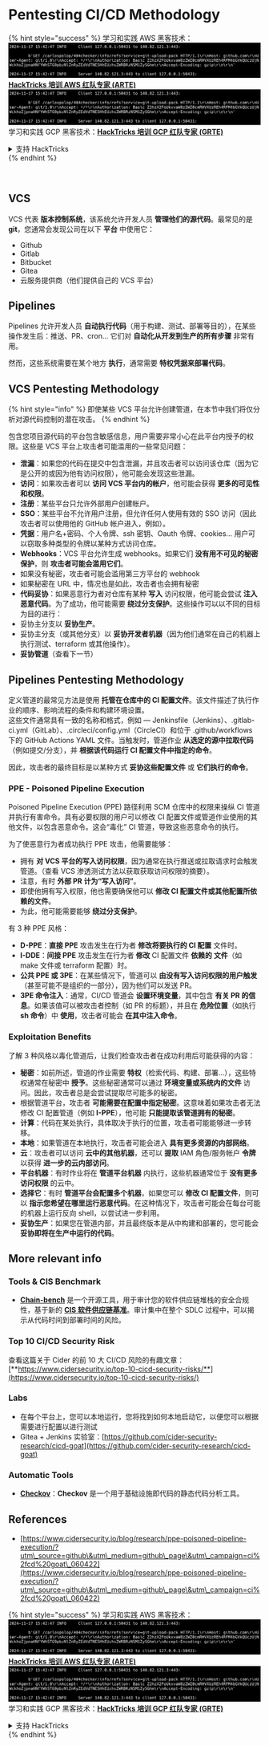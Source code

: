 # Pentesting CI/CD Methodology

{% hint style="success" %}
学习和实践 AWS 黑客技术：<img src="../.gitbook/assets/image (1).png" alt="" data-size="line">[**HackTricks 培训 AWS 红队专家 (ARTE)**](https://training.hacktricks.xyz/courses/arte)<img src="../.gitbook/assets/image (1).png" alt="" data-size="line">\
学习和实践 GCP 黑客技术：<img src="../.gitbook/assets/image (2).png" alt="" data-size="line">[**HackTricks 培训 GCP 红队专家 (GRTE)**<img src="../.gitbook/assets/image (2).png" alt="" data-size="line">](https://training.hacktricks.xyz/courses/grte)

<details>

<summary>支持 HackTricks</summary>

* 查看 [**订阅计划**](https://github.com/sponsors/carlospolop)!
* **加入** 💬 [**Discord 群组**](https://discord.gg/hRep4RUj7f) 或 [**Telegram 群组**](https://t.me/peass) 或 **关注** 我们的 **Twitter** 🐦 [**@hacktricks\_live**](https://twitter.com/hacktricks\_live)**.**
* **通过向** [**HackTricks**](https://github.com/carlospolop/hacktricks) 和 [**HackTricks Cloud**](https://github.com/carlospolop/hacktricks-cloud) GitHub 仓库提交 PR 来分享黑客技巧。

</details>
{% endhint %}

<figure><img src="../.gitbook/assets/CLOUD-logo-letters.svg" alt=""><figcaption></figcaption></figure>

## VCS

VCS 代表 **版本控制系统**，该系统允许开发人员 **管理他们的源代码**。最常见的是 **git**，您通常会发现公司在以下 **平台** 中使用它：

* Github
* Gitlab
* Bitbucket
* Gitea
* 云服务提供商（他们提供自己的 VCS 平台）

## Pipelines

Pipelines 允许开发人员 **自动执行代码**（用于构建、测试、部署等目的），在某些操作发生后：推送、PR、cron... 它们对 **自动化从开发到生产的所有步骤** 非常有用。

然而，这些系统需要在某个地方 **执行**，通常需要 **特权凭据来部署代码**。

## VCS Pentesting Methodology

{% hint style="info" %}
即使某些 VCS 平台允许创建管道，在本节中我们将仅分析对源代码控制的潜在攻击。
{% endhint %}

包含您项目源代码的平台包含敏感信息，用户需要非常小心在此平台内授予的权限。这些是 VCS 平台上攻击者可能滥用的一些常见问题：

* **泄漏**：如果您的代码在提交中包含泄漏，并且攻击者可以访问该仓库（因为它是公开的或因为他有访问权限），他可能会发现这些泄漏。
* **访问**：如果攻击者可以 **访问 VCS 平台内的帐户**，他可能会获得 **更多的可见性和权限**。
* **注册**：某些平台只允许外部用户创建帐户。
* **SSO**：某些平台不允许用户注册，但允许任何人使用有效的 SSO 访问（因此攻击者可以使用他的 GitHub 帐户进入，例如）。
* **凭据**：用户名+密码、个人令牌、ssh 密钥、Oauth 令牌、cookies... 用户可以窃取多种类型的令牌以某种方式访问仓库。
* **Webhooks**：VCS 平台允许生成 webhooks。如果它们 **没有用不可见的秘密保护**，则 **攻击者可能会滥用它们**。
* 如果没有秘密，攻击者可能会滥用第三方平台的 webhook
* 如果秘密在 URL 中，情况也是如此，攻击者也会拥有秘密
* **代码妥协**：如果恶意行为者对仓库有某种 **写入** 访问权限，他可能会尝试 **注入恶意代码**。为了成功，他可能需要 **绕过分支保护**。这些操作可以以不同的目标为目的进行：
* 妥协主分支以 **妥协生产**。
* 妥协主分支（或其他分支）以 **妥协开发者机器**（因为他们通常在自己的机器上执行测试、terraform 或其他操作）。
* **妥协管道**（查看下一节）

## Pipelines Pentesting Methodology

定义管道的最常见方法是使用 **托管在仓库中的 CI 配置文件**。该文件描述了执行作业的顺序、影响流程的条件和构建环境设置。\
这些文件通常具有一致的名称和格式，例如 — Jenkinsfile（Jenkins）、.gitlab-ci.yml（GitLab）、.circleci/config.yml（CircleCI）和位于 .github/workflows 下的 GitHub Actions YAML 文件。当触发时，管道作业 **从选定的源中拉取代码**（例如提交/分支），并 **根据该代码运行 CI 配置文件中指定的命令**。

因此，攻击者的最终目标是以某种方式 **妥协这些配置文件** 或 **它们执行的命令**。

### PPE - Poisoned Pipeline Execution

Poisoned Pipeline Execution (PPE) 路径利用 SCM 仓库中的权限来操纵 CI 管道并执行有害命令。具有必要权限的用户可以修改 CI 配置文件或管道作业使用的其他文件，以包含恶意命令。这会“毒化” CI 管道，导致这些恶意命令的执行。

为了使恶意行为者成功执行 PPE 攻击，他需要能够：

* 拥有 **对 VCS 平台的写入访问权限**，因为通常在执行推送或拉取请求时会触发管道。（查看 VCS 渗透测试方法以获取获取访问权限的摘要）。
* 注意，有时 **外部 PR 计为“写入访问”**。
* 即使他拥有写入权限，他也需要确保他可以 **修改 CI 配置文件或其他配置所依赖的文件**。
* 为此，他可能需要能够 **绕过分支保护**。

有 3 种 PPE 风格：

* **D-PPE**：**直接 PPE** 攻击发生在行为者 **修改将要执行的 CI 配置** 文件时。
* **I-DDE**：**间接 PPE** 攻击发生在行为者 **修改** CI 配置文件 **依赖的** **文件**（如 make 文件或 terraform 配置）时。
* **公共 PPE 或 3PE**：在某些情况下，管道可以 **由没有写入访问权限的用户触发**（甚至可能不是组织的一部分），因为他们可以发送 PR。
* **3PE 命令注入**：通常，CI/CD 管道会 **设置环境变量**，其中包含 **有关 PR 的信息**。如果该值可以被攻击者控制（如 PR 的标题），并且在 **危险位置**（如执行 **sh 命令**）中 **使用**，攻击者可能会 **在其中注入命令**。

### Exploitation Benefits

了解 3 种风格以毒化管道后，让我们检查攻击者在成功利用后可能获得的内容：

* **秘密**：如前所述，管道的作业需要 **特权**（检索代码、构建、部署...），这些特权通常在秘密中 **授予**。这些秘密通常可以通过 **环境变量或系统内的文件** 访问。因此，攻击者总是会尝试提取尽可能多的秘密。
* 根据管道平台，攻击者 **可能需要在配置中指定秘密**。这意味着如果攻击者无法修改 CI 配置管道（例如 **I-PPE**），他可能 **只能提取该管道拥有的秘密**。
* **计算**：代码在某处执行，具体取决于执行的位置，攻击者可能能够进一步转移。
* **本地**：如果管道在本地执行，攻击者可能会进入 **具有更多资源的内部网络**。
* **云**：攻击者可以访问 **云中的其他机器**，还可以 **提取** IAM 角色/服务帐户 **令牌** 以获得 **进一步的云内部访问**。
* **平台机器**：有时作业将在 **管道平台机器** 内执行，这些机器通常位于 **没有更多访问权限** 的云中。
* **选择它**：有时 **管道平台会配置多个机器**，如果您可以 **修改 CI 配置文件**，则可以 **指示您希望在哪里运行恶意代码**。在这种情况下，攻击者可能会在每台可能的机器上运行反向 shell，以尝试进一步利用。
* **妥协生产**：如果您在管道内部，并且最终版本是从中构建和部署的，您可能会 **妥协即将在生产中运行的代码**。

## More relevant info

### Tools & CIS Benchmark

* [**Chain-bench**](https://github.com/aquasecurity/chain-bench) 是一个开源工具，用于审计您的软件供应链堆栈的安全合规性，基于新的 [**CIS 软件供应链基准**](https://github.com/aquasecurity/chain-bench/blob/main/docs/CIS-Software-Supply-Chain-Security-Guide-v1.0.pdf)。审计集中在整个 SDLC 过程中，可以揭示从代码时间到部署时间的风险。

### Top 10 CI/CD Security Risk

查看这篇关于 Cider 的前 10 大 CI/CD 风险的有趣文章：[**https://www.cidersecurity.io/top-10-cicd-security-risks/**](https://www.cidersecurity.io/top-10-cicd-security-risks/)

### Labs

* 在每个平台上，您可以本地运行，您将找到如何本地启动它，以便您可以根据需要进行配置以进行测试
* Gitea + Jenkins 实验室：[https://github.com/cider-security-research/cicd-goat](https://github.com/cider-security-research/cicd-goat)

### Automatic Tools

* [**Checkov**](https://github.com/bridgecrewio/checkov)：**Checkov** 是一个用于基础设施即代码的静态代码分析工具。

## References

* [https://www.cidersecurity.io/blog/research/ppe-poisoned-pipeline-execution/?utm\_source=github\&utm\_medium=github\_page\&utm\_campaign=ci%2fcd%20goat\_060422](https://www.cidersecurity.io/blog/research/ppe-poisoned-pipeline-execution/?utm\_source=github\&utm\_medium=github\_page\&utm\_campaign=ci%2fcd%20goat\_060422)

{% hint style="success" %}
学习和实践 AWS 黑客技术：<img src="../.gitbook/assets/image (1).png" alt="" data-size="line">[**HackTricks 培训 AWS 红队专家 (ARTE)**](https://training.hacktricks.xyz/courses/arte)<img src="../.gitbook/assets/image (1).png" alt="" data-size="line">\
学习和实践 GCP 黑客技术：<img src="../.gitbook/assets/image (2).png" alt="" data-size="line">[**HackTricks 培训 GCP 红队专家 (GRTE)**<img src="../.gitbook/assets/image (2).png" alt="" data-size="line">](https://training.hacktricks.xyz/courses/grte)

<details>

<summary>支持 HackTricks</summary>

* 查看 [**订阅计划**](https://github.com/sponsors/carlospolop)!
* **加入** 💬 [**Discord 群组**](https://discord.gg/hRep4RUj7f) 或 [**Telegram 群组**](https://t.me/peass) 或 **关注** 我们的 **Twitter** 🐦 [**@hacktricks\_live**](https://twitter.com/hacktricks\_live)**.**
* **通过向** [**HackTricks**](https://github.com/carlospolop/hacktricks) 和 [**HackTricks Cloud**](https://github.com/carlospolop/hacktricks-cloud) GitHub 仓库提交 PR 来分享黑客技巧。

</details>
{% endhint %}

